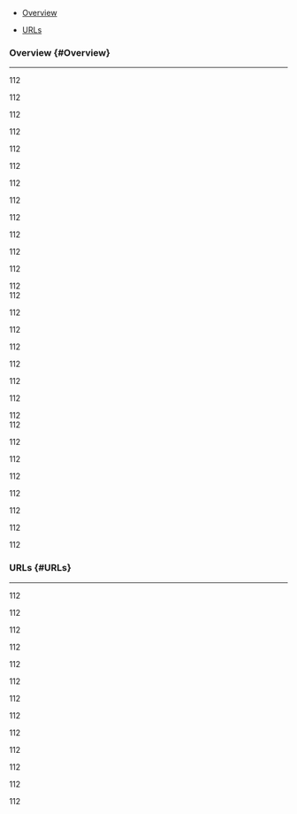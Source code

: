* [Overview](#Overview)


* [URLs](#URLs)


### Overview {#Overview}

---

112

112

112

112

112

112

112

112

112

112

112

112

112  
112

112

112

112

112

112

112

112  
112

112

112

112

112

112

112

112

### URLs {#URLs}

---

112

112

112

112

112

112

112

112

112

112

112

112

112

